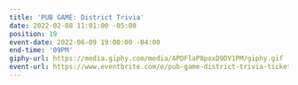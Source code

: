 ```yaml
---
title: 'PUB GAME: District Trivia'
date: 2022-02-08 11:01:00 -05:00
position: 19
event-date: 2022-06-09 19:00:00 -04:00
end-time: '09PM'
giphy-url: https://media.giphy.com/media/APDFlaP8poxD9DV1PM/giphy.gif
event-url: https://www.eventbrite.com/e/pub-game-district-trivia-tickets-344250611847
---
```



